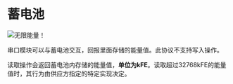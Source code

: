 # 蓄电池
![无限能量！](block:createaddition:modular_accumulator)

串口模块可以与蓄电池交互，回报里面存储的能量值。此协议不支持写入操作。

读取操作会返回蓄电池内存储的能量值，**单位为kFE**。读取超过32768kFE的能量值时，其行为由供应方指定的特定实现决定。
